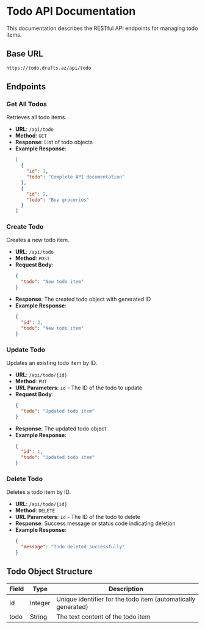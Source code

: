 # Todo API Documentation

This documentation describes the RESTful API endpoints for managing todo items.

## Base URL

```
https://todo.drafts.az/api/todo
```

## Endpoints

### Get All Todos

Retrieves all todo items.

- **URL**: `/api/todo`
- **Method**: `GET`
- **Response**: List of todo objects
- **Example Response**:
  ```json
  [
    {
      "id": 1,
      "todo": "Complete API documentation"
    },
    {
      "id": 2,
      "todo": "Buy groceries"
    }
  ]
  ```

### Create Todo

Creates a new todo item.

- **URL**: `/api/todo`
- **Method**: `POST`
- **Request Body**:
  ```json
  {
    "todo": "New todo item"
  }
  ```
- **Response**: The created todo object with generated ID
- **Example Response**:
  ```json
  {
    "id": 3,
    "todo": "New todo item"
  }
  ```

### Update Todo

Updates an existing todo item by ID.

- **URL**: `/api/todo/{id}`
- **Method**: `PUT`
- **URL Parameters**: `id` - The ID of the todo to update
- **Request Body**:
  ```json
  {
    "todo": "Updated todo item"
  }
  ```
- **Response**: The updated todo object
- **Example Response**:
  ```json
  {
    "id": 1,
    "todo": "Updated todo item"
  }
  ```

### Delete Todo

Deletes a todo item by ID.

- **URL**: `/api/todo/{id}`
- **Method**: `DELETE`
- **URL Parameters**: `id` - The ID of the todo to delete
- **Response**: Success message or status code indicating deletion
- **Example Response**:
  ```json
  {
    "message": "Todo deleted successfully"
  }
  ```

## Todo Object Structure

| Field | Type | Description |
|-------|------|-------------|
| id | Integer | Unique identifier for the todo item (automatically generated) |
| todo | String | The text content of the todo item |